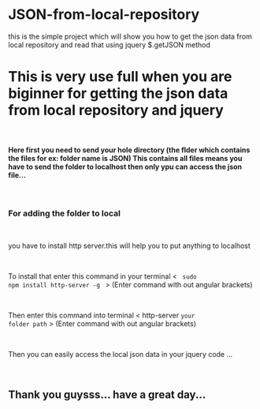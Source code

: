 # JSON-from-local-repository
this is the simple project which will show you how to get the json data from local repository and read that using jquery $.getJSON method

<h1> This is very use full when you are biginner for getting the json data from local repository and jquery </h1>

<br>

<h4>Here first you need to send your hole directory (the flder which contains the files for ex: folder name is JSON)  This contains all files means you have to send the folder to localhost then only ypu can access the json file...</h4>

<br>


<h3> For adding the folder to local </h3>
<br>



you have to install http server.this will help you to put anything to localhost


<br>

To install that enter this command in your terminal < <code> sudo npm install http-server -g </code> > (Enter command with out angular brackets)

<br>


Then enter this command into terminal < http-server <code>your folder path</code> > (Enter command with out angular brackets)


<br>

Then you can easily access the local json data in your jquery code ...


<br>

<h2> Thank you guysss... have a great day...  </h2>
